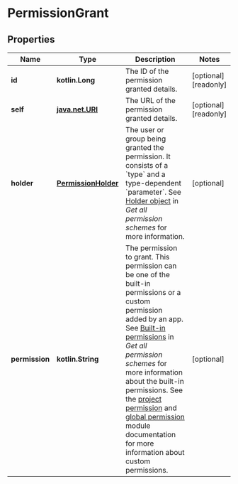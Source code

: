 
# PermissionGrant

## Properties
Name | Type | Description | Notes
------------ | ------------- | ------------- | -------------
**id** | **kotlin.Long** | The ID of the permission granted details. |  [optional] [readonly]
**self** | [**java.net.URI**](java.net.URI.md) | The URL of the permission granted details. |  [optional] [readonly]
**holder** | [**PermissionHolder**](PermissionHolder.md) | The user or group being granted the permission. It consists of a &#x60;type&#x60; and a type-dependent &#x60;parameter&#x60;. See [Holder object](#holder-object) in *Get all permission schemes* for more information. |  [optional]
**permission** | **kotlin.String** | The permission to grant. This permission can be one of the built-in permissions or a custom permission added by an app. See [Built-in permissions](#built-in-permissions) in *Get all permission schemes* for more information about the built-in permissions. See the [project permission](https://developer.atlassian.com/cloud/jira/platform/modules/project-permission/) and [global permission](https://developer.atlassian.com/cloud/jira/platform/modules/global-permission/) module documentation for more information about custom permissions. |  [optional]



